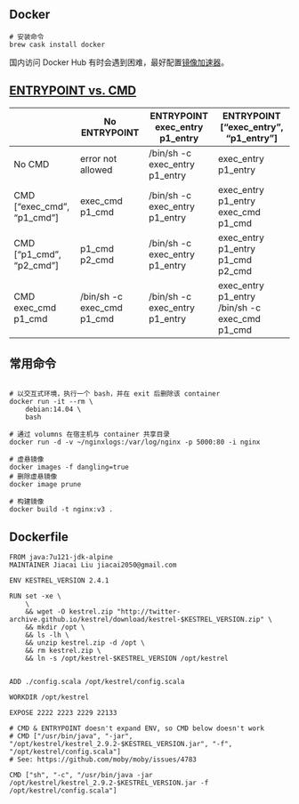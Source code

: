 ## Docker

```
# 安装命令
brew cask install docker
```
国内访问 Docker Hub 有时会遇到困难，最好配置[镜像加速器](https://yeasy.gitbooks.io/docker_practice/install/mirror.html)。

## [ENTRYPOINT vs. CMD](https://docs.docker.com/engine/reference/builder/#understand-how-cmd-and-entrypoint-interact)

| |No ENTRYPOINT|  ENTRYPOINT exec_entry p1_entry|  ENTRYPOINT [“exec_entry”, “p1_entry”] |
| ---------|---------|---------|--------- |
| No CMD|  error not allowed|  /bin/sh -c exec_entry p1_entry|  exec_entry p1_entry |
| CMD [“exec_cmd”, “p1_cmd”]|  exec_cmd p1_cmd|     /bin/sh -c exec_entry p1_entry|  exec_entry p1_entry exec_cmd p1_cmd |
| CMD [“p1_cmd”, “p2_cmd”]|    p1_cmd p2_cmd|   /bin/sh -c exec_entry p1_entry|  exec_entry p1_entry p1_cmd p2_cmd |
| CMD exec_cmd p1_cmd|     /bin/sh -c exec_cmd p1_cmd|  /bin/sh -c exec_entry p1_entry| exec_entry p1_entry /bin/sh -c exec_cmd p1_cmd |


## 常用命令

```shell

# 以交互式环境，执行一个 bash，并在 exit 后删除该 container
docker run -it --rm \
    debian:14.04 \
    bash

# 通过 volumns 在宿主机与 container 共享目录
docker run -d -v ~/nginxlogs:/var/log/nginx -p 5000:80 -i nginx

# 虚悬镜像
docker images -f dangling=true
# 删除虚悬镜像
docker image prune

# 构建镜像
docker build -t nginx:v3 .

```

## Dockerfile

```shell
FROM java:7u121-jdk-alpine
MAINTAINER Jiacai Liu jiacai2050@gmail.com

ENV KESTREL_VERSION 2.4.1

RUN set -xe \
    \
    && wget -O kestrel.zip "http://twitter-archive.github.io/kestrel/download/kestrel-$KESTREL_VERSION.zip" \
    && mkdir /opt \
    && ls -lh \
    && unzip kestrel.zip -d /opt \
    && rm kestrel.zip \
    && ln -s /opt/kestrel-$KESTREL_VERSION /opt/kestrel


ADD ./config.scala /opt/kestrel/config.scala

WORKDIR /opt/kestrel

EXPOSE 2222 2223 2229 22133

# CMD & ENTRYPOINT doesn't expand ENV, so CMD below doesn't work
# CMD ["/usr/bin/java", "-jar", "/opt/kestrel/kestrel_2.9.2-$KESTREL_VERSION.jar", "-f", "/opt/kestrel/config.scala"]
# See: https://github.com/moby/moby/issues/4783

CMD ["sh", "-c", "/usr/bin/java -jar /opt/kestrel/kestrel_2.9.2-$KESTREL_VERSION.jar -f /opt/kestrel/config.scala"]
```
